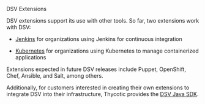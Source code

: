 ﻿[title]: # (DSV Extensions)
[tags]: # (,)
[priority]: # (11000)

DSV Extensions

DSV extensions support its use with other tools. So far, two extensions work with DSV:

* [Jenkins](.\.\extensions\jenkins\index.htm) for organizations using Jenkins for continuous integration

* [Kubernetes](.\.\extensions\kubernetes\index.htm) for organizations using Kubernetes to manage containerized applications

Extensions expected in future DSV releases include Puppet, OpenShift, Chef, Ansible, and Salt, among others.

Additionally, for customers interested in creating their own extensions to integrate DSV into their infrastructure, Thycotic provides the [DSV Java SDK](.\.\extensions\dsv-javasdk\index.htm).
